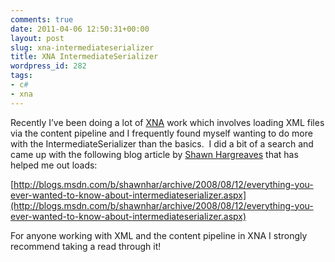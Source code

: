 ```yaml
---
comments: true
date: 2011-04-06 12:50:31+00:00
layout: post
slug: xna-intermediateserializer
title: XNA IntermediateSerializer
wordpress_id: 282
tags:
- c#
- xna
---
```


Recently I’ve been doing a lot of [XNA](http://create.msdn.com) work which involves loading XML files via the content pipeline and I frequently found myself wanting to do more with the IntermediateSerializer than the basics.  I did a bit of a search and came up with the following blog article by [Shawn Hargreaves](http://blogs.msdn.com/b/shawnhar/) that has helped me out loads:

[http://blogs.msdn.com/b/shawnhar/archive/2008/08/12/everything-you-ever-wanted-to-know-about-intermediateserializer.aspx](http://blogs.msdn.com/b/shawnhar/archive/2008/08/12/everything-you-ever-wanted-to-know-about-intermediateserializer.aspx)

For anyone working with XML and the content pipeline in XNA I strongly recommend taking a read through it!
